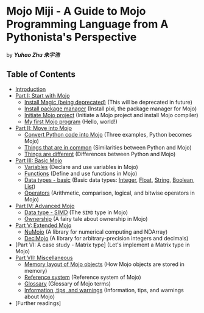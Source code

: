 # Mojo Miji - A Guide to Mojo Programming Language from A Pythonista's Perspective

by ***Yuhao Zhu 朱宇浩***

## Table of Contents

- [Introduction](./intro)
- [Part I: Start with Mojo](./start/start)
  - [Install Magic (being deprecated)](./start/magic) (This will be deprecated in future)
  - [Install package manager](./start/pixi) (Install pixi, the package manager for Mojo)
  - [Initiate Mojo project](./start/project) (Initiate a Mojo project and install Mojo compiler)
  - [My first Mojo program](./start/hello) (Hello, world!)
- [Part II: Move into Mojo](./move/move)
  - [Convert Python code into Mojo](./move/examples) (Three examples, Python becomes Mojo)
  - [Things that are in common](./move/common) (Similarities between Python and Mojo)
  - [Things are different](./move/different) (Differences between Python and Mojo)
- [Part III: Basic Mojo](./basic/basic)
  - [Variables](./basic/variables) (Declare and use variables in Mojo)
  - [Functions](./basic/functions) (Define and use functions in Mojo)
  - [Data types - basic](./basic/types) (Basic data types: [Integer](./basic/types#integer), [Float](./basic/types#float), [String](./basic/types#string), [Boolean](./basic/types#boolean), [List](./basic/types#list))
  - [Operators](./basic/operators) (Arithmetic, comparison, logical, and bitwise operators in Mojo)
  <!-- - [Control flows (Yuhao is working on this)](./basic/control_flows) -->
  <!-- - [Structs (Yuhao is working on this)](./basic/structs) -->
- [Part IV: Advanced Mojo](./advanced/advanced)
  - [Data type - SIMD](./advanced/simd) (The `SIMD` type in Mojo)
  <!-- - [Error handling (Yuhao is working on this)](./advanced/error_handling) -->
  <!-- - [Parameterization (Yuhao is working on this)](./advanced/parameterization) -->
  <!-- - [Traits (Yuhao is working on this)](./advanced/traits) -->
  - [Ownership](./advanced/ownership) (A fairy tale about ownership in Mojo)
  <!-- - [Lifetime] -->
  <!-- - [Call Python in Mojo](./advanced/python) -->
- [Part V: Extended Mojo](./extensions/extensions)
  - [NuMojo](./extensions/numojo) (A library for numerical computing and NDArray)
  - [DeciMojo](./extensions/decimojo) (A library for arbitrary-precision integers and decimals)
- [Part VI: A case study - Matrix type] (Let's implement a Matrix type in Mojo)
- [Part VII: Miscellaneous](./misc/misc)
  - [Memory layout of Mojo objects](./misc/layout) (How Mojo objects are stored in memory)
  - [Reference system](./misc/reference) (Reference system of Mojo)
  - [Glossary](./misc/glossary) (Glossary of Mojo terms)
  - [Information, tips, and warnings](./misc/tips) (Information, tips, and warnings about Mojo)
- [Further readings]
